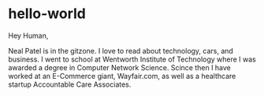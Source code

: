 hello-world
===========

Hey Human,

Neal Patel is in the gitzone. I love to read about technology, cars, and business. I went to school at Wentworth Institute of Technology where I was awarded a degree in Computer Network Science. Scince then I have worked at an E-Commerce giant, Wayfair.com, as well as a healthcare startup Accountable Care Associates.
